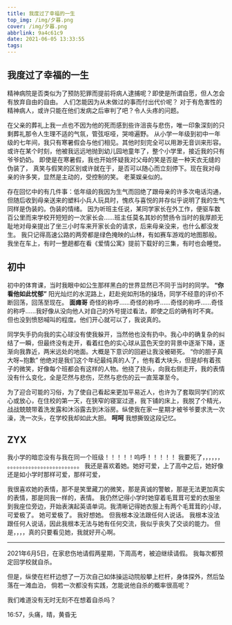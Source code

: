 ```yaml
---
title: 我度过了幸福的一生
top_img: /img/夕暮.png
cover: /img/夕暮.png
abbrlink: 9a4c61c9
date: 2021-06-05 13:33:55
tags:
---
```


我度过了幸福的一生
---
精神病院是否类似为了预防犯罪而提前将病人逮捕呢？即使是所谓自愿，但人怎会有放弃自由的自由。
人们怎能因为从未做过的事而付出代价呢？
对于有危害性的精神病人，或许只能在他们发病之后审判了吧？令人头疼的问题。

在父亲的葬礼上我一点也不因为他的死而感到些许沮丧与悲伤，唯一印象深刻的只剩葬礼那令人生理不适的气氛，管弦呕哑，哭啼遍野。
从小学一年级到初中一年级的七年间，我只有寒暑假会与他们相见。其他时刻完全可以用渺无音训来形容。或许在某个时刻，他被我远远地抛到幼儿园地童年了，整个小学里，接近我的只有爷爷奶奶。
即使是在寒暑假，我也开始怀疑我对父母的笑是否是一种天衣无缝的伪装了，
真笑与假笑的区别或许就在于，是否可以随心而立刻停下。现在我对母亲的许多笑，显然是主动的，受控制的笑。
老莱娱亲似的。

存在回忆中的有几件事：低年级的我因为生气而回绝了跟母亲的许多次电话沟通，但随后收到母亲送来的塑料小兵人玩具时，愧疚与喜悦的并存似乎说明了我的生气同样是伪装的。伪装的情绪。
因为听班主任说，某同学家长在外工作，便驱车数百公里而来学校开短短的一次家长会......班主任莫名其妙的赞扬令当时的我厚颜无耻地对母亲提出了坐三小时车来开家长会的请求，后来母亲没来，也什么都没发生。
我只记得高速公路的两旁都是绿色掩映的山林，有如赛车游戏的地图那般。我坐在车上，有时一整趟都在看《爱情公寓》提前下载好的三集，有时也会睡觉。

初中
---
初中的体育课，当时我眼中如公生那样黑白的世界显然已不同于当时的同学。
**“你看他如此忧郁”**
阳光灿烂的水泥路上，赶赴宛如刑场的操场，同学不经意的评价不断回荡，回荡至现在。
**面瘫哥**
奇怪的称呼......奇怪的称呼......奇怪的称呼......奇怪的称呼......我好像从没向他人对自己的外号提过看法，即使之后的确有时不爽。
但也没到愤怒喊叫的程度。他们开心就可以了，我说真的。

同学失手扔向我的实心球没有使我躲开，当然他也没有扔中。我心中的确复杂的纠结了一瞬，但最终没有走开，看着红色的实心球从蓝色天空的背景中逐渐下降，逐渐向我靠近，两米远处的地面。大概是下意识的回避让我没被砸死。
“你的胆子真大呀~抱歉”
他绝对是我们这个年纪最纯真的人了，他有着大块头，但是却有着孩子的微笑，好像每个班都会有这样的人物。他挠了挠头，向我右侧走开，我的表情没有什么变化，全是茫然与悲伤，茫然与悲伤的云一直笼罩至今。

为了迎合可能的习俗，为了使自己看起来更加平易近人，也许为了套取同学们的欢心或放心，在住校的第一天，在狭窄的寝室过道，我下铺的床上，我脱了个精光，战战兢兢带着洗发露和沐浴露去到沐浴房。纵使我在家一星期才被爷爷要求洗一次澡，洗一次头，在学校我却如此大胆。
**呵呵**
我想撕毁这段记忆。


ZYX
---
我小学的暗恋没有与我在同一个班级！！！！！呜呼！！！！！
我要死了，，，，，，
。。。。。。。。。。。。。。。。。。。。。。。。
我还是喜欢着她。她好可爱，上了高中之后，她好像还是如小学时那样可爱，那样可爱，

我很喜欢她的表情，那不是笑里藏刀的微笑，那是真诚的警敏，那是无法更加真实的表情，那是同我一样的，表情。
我仍然记得小学时她穿着毛茸茸可爱的衣服坐到我座位旁边，开始表演起英语单词。我清晰记得她衣服上有两个毛茸茸的小球，可爱极了。
她可爱极了。
我好想她。
但我根本没法跟任何人说话。
我根本没法跟任何人说话，因此我根本无法与她有任何交流，我似乎丧失了交谈的能力。
但是，，，，真的只要看见她，我就好开心啊。

---

2021年6月5日，在家悲伤地请假两星期，下周高考，被迫继续请假。
我每次都预定回学校就自杀。

但是，纵使在栏杆边想了一万次自己如体操运动院般攀上栏杆，身体探外，然后坠落在一滩血泊，
倘若一次都没有实践，怎能说他自杀的概率很高呢？

我们难道没有无时无刻不在想着自杀吗？

16:57，头痛，晴，黄昏无
